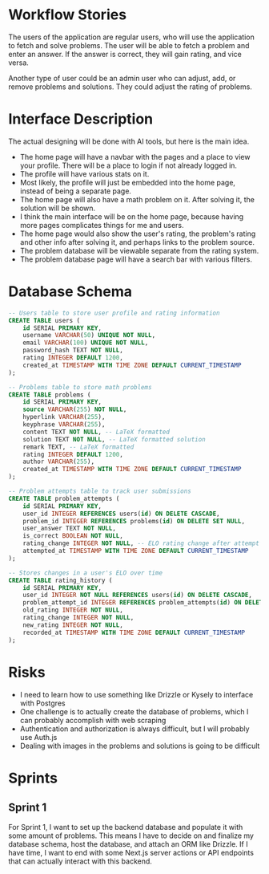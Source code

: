 # Workflow Stories

The users of the application are regular users, who will use the application to fetch and solve problems.
The user will be able to fetch a problem and enter an answer.
If the answer is correct, they will gain rating, and vice versa.

Another type of user could be an admin user who can adjust, add, or remove problems and solutions.
They could adjust the rating of problems.

# Interface Description

The actual designing will be done with AI tools, but here is the main idea.
- The home page will have a navbar with the pages and a place to view your profile. There will be a place to login if not already logged in.
- The profile will have various stats on it.
- Most likely, the profile will just be embedded into the home page, instead of being a separate page.
- The home page will also have a math problem on it. After solving it, the solution will be shown.
- I think the main interface will be on the home page, because having more pages complicates things for me and users.
- The home page would also show the user's rating, the problem's rating and other info after solving it, and perhaps links to the problem source.
- The problem database will be viewable separate from the rating system.
- The problem database page will have a search bar with various filters.

# Database Schema
```sql
-- Users table to store user profile and rating information
CREATE TABLE users (
    id SERIAL PRIMARY KEY,
    username VARCHAR(50) UNIQUE NOT NULL,
    email VARCHAR(100) UNIQUE NOT NULL,
    password_hash TEXT NOT NULL,
    rating INTEGER DEFAULT 1200,
    created_at TIMESTAMP WITH TIME ZONE DEFAULT CURRENT_TIMESTAMP
);

-- Problems table to store math problems
CREATE TABLE problems (
    id SERIAL PRIMARY KEY,
    source VARCHAR(255) NOT NULL,
    hyperlink VARCHAR(255),
    keyphrase VARCHAR(255),
    content TEXT NOT NULL, -- LaTeX formatted
    solution TEXT NOT NULL, -- LaTeX formatted solution
    remark TEXT, -- LaTeX formatted
    rating INTEGER DEFAULT 1200,
    author VARCHAR(255),
    created_at TIMESTAMP WITH TIME ZONE DEFAULT CURRENT_TIMESTAMP
);

-- Problem attempts table to track user submissions
CREATE TABLE problem_attempts (
    id SERIAL PRIMARY KEY,
    user_id INTEGER REFERENCES users(id) ON DELETE CASCADE,
    problem_id INTEGER REFERENCES problems(id) ON DELETE SET NULL,
    user_answer TEXT NOT NULL,
    is_correct BOOLEAN NOT NULL,
    rating_change INTEGER NOT NULL, -- ELO rating change after attempt
    attempted_at TIMESTAMP WITH TIME ZONE DEFAULT CURRENT_TIMESTAMP
);

-- Stores changes in a user's ELO over time
CREATE TABLE rating_history (
    id SERIAL PRIMARY KEY,
    user_id INTEGER NOT NULL REFERENCES users(id) ON DELETE CASCADE,
    problem_attempt_id INTEGER REFERENCES problem_attempts(id) ON DELETE SET NULL,
    old_rating INTEGER NOT NULL,
    rating_change INTEGER NOT NULL,
    new_rating INTEGER NOT NULL,
    recorded_at TIMESTAMP WITH TIME ZONE DEFAULT CURRENT_TIMESTAMP
);
```

# Risks

- I need to learn how to use something like Drizzle or Kysely to interface with Postgres
- One challenge is to actually create the database of problems, which I can probably accomplish with web scraping
- Authentication and authorization is always difficult, but I will probably use Auth.js
- Dealing with images in the problems and solutions is going to be difficult

# Sprints

## Sprint 1

For Sprint 1, I want to set up the backend database and populate it with some amount of problems. This means I have
to decide on and finalize my database schema, host the database, and attach an ORM like Drizzle. If I have time, I want
to end with some Next.js server actions or API endpoints that can actually interact with this backend.